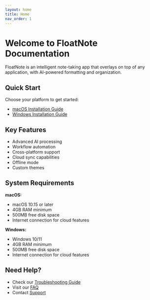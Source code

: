 ```yaml
---
layout: home
title: Home
nav_order: 1
---
```


# Welcome to FloatNote Documentation

FloatNote is an intelligent note-taking app that overlays on top of any application, with AI-powered formatting and organization.

## Quick Start

Choose your platform to get started:
- [macOS Installation Guide](./installation/macos)
- [Windows Installation Guide](./installation/windows)

## Key Features

- Advanced AI processing
- Workflow automation
- Cross-platform support
- Cloud sync capabilities
- Offline mode
- Custom themes

## System Requirements

**macOS:**
- macOS 10.15 or later
- 4GB RAM minimum
- 500MB free disk space
- Internet connection for cloud features

**Windows:**
- Windows 10/11
- 4GB RAM minimum
- 500MB free disk space
- Internet connection for cloud features

## Need Help?

- Check our [Troubleshooting Guide](./troubleshooting)
- Visit our [FAQ](./faq)
- Contact [Support](mailto:support@ryacy.com)
